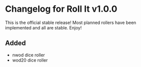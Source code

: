 # Changelog for Roll It v1.0.0

This is the official stable release! Most planned rollers have been
implemented and all are stable. Enjoy!

## Added

* nwod dice roller
* wod20 dice roller
